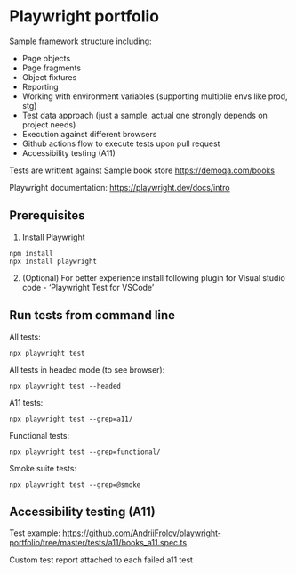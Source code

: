 # Playwright portfolio
Sample framework structure including:
- Page objects
- Page fragments
- Object fixtures
- Reporting
- Working with environment variables (supporting multiplie envs like prod, stg)
- Test data approach (just a sample, actual one strongly depends on project needs)
- Execution against different browsers
- Github actions flow to execute tests upon pull request
- Accessibility testing (A11)

Tests are writtent against Sample book store https://demoqa.com/books

Playwright documentation: https://playwright.dev/docs/intro 

## Prerequisites
1. Install Playwright

```shell 
npm install 
npx install playwright
```

2. (Optional) For better experience install following plugin for Visual studio code - ‘Playwright Test for VSCode’

## Run tests from command line
All tests:
```
npx playwright test
```

All tests in headed mode (to see browser):
```
npx playwright test --headed
```

A11 tests:
```
npx playwright test --grep=a11/
```

Functional tests:
```
npx playwright test --grep=functional/
```

Smoke suite tests:
```
npx playwright test --grep=@smoke
```




## Accessibility testing (A11)
Test example: https://github.com/AndriiFrolov/playwright-portfolio/tree/master/tests/a11/books_a11.spec.ts

Custom test report attached to each failed a11 test